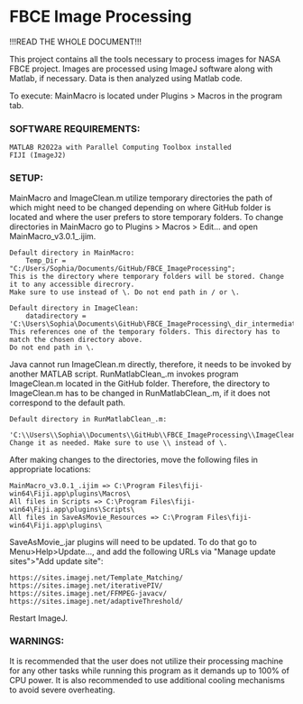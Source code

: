# FBCE Image Processing

!!!READ THE WHOLE DOCUMENT!!!

This project contains all the tools necessary to process images for NASA FBCE project. Images are processed using ImageJ software along with Matlab, if necessary. Data is then analyzed using Matlab code.

To execute: MainMacro is located under Plugins > Macros in the program tab.




### SOFTWARE REQUIREMENTS:

	MATLAB R2022a with Parallel Computing Toolbox installed
	FIJI (ImageJ2)




### SETUP:

MainMacro and ImageClean.m utilize temporary directories the path of which might need to be changed depending on where GitHub folder is located and where the user prefers to store temporary folders. To change directories in MainMacro go to Plugins > Macros > Edit... and open MainMacro_v3.0.1_.ijim.

    Default directory in MainMacro: 
        Temp_Dir = "C:/Users/Sophia/Documents/GitHub/FBCE_ImageProcessing";
    This is the directory where temporary folders will be stored. Change it to any accessible direcrory. 
    Make sure to use instead of \. Do not end path in / or \.

    Default directory in ImageClean:
        datadirectory = 'C:\Users\Sophia\Documents\GitHub\FBCE_ImageProcessing\_dir_intermediate_';
    This references one of the temporary folders. This directory has to match the chosen directory above. 
    Do not end path in \.


Java cannot run ImageClean.m directly, therefore, it needs to be invoked by another MATLAB script. RunMatlabClean_.m invokes program ImageClean.m located in the GitHub folder. Therefore, the directory to ImageClean.m has to be changed in RunMatlabClean_.m, if it does not correspond to the default path.

    Default directory in RunMatlabClean_.m:
        'C:\\Users\\Sophia\\Documents\\GitHub\\FBCE_ImageProcessing\\ImageClean.m'
    Change it as needed. Make sure to use \\ instead of \.

After making changes to the directories, move the following files in appropriate locations:

    MainMacro_v3.0.1_.ijim => C:\Program Files\fiji-win64\Fiji.app\plugins\Macros\
    All files in Scripts => C:\Program Files\fiji-win64\Fiji.app\plugins\Scripts\
    All files in SaveAsMovie_Resources => C:\Program Files\fiji-win64\Fiji.app\plugins\

SaveAsMovie_.jar plugins will need to be updated. To do that go to Menu>Help>Update..., and add the following URLs via "Manage update sites">"Add update site":

	https://sites.imagej.net/Template_Matching/
	https://sites.imagej.net/iterativePIV/
	https://sites.imagej.net/FFMPEG-javacv/
	https://sites.imagej.net/adaptiveThreshold/

Restart ImageJ.




### WARNINGS:

It is recommended that the user does not utilize their processing machine for any other tasks while running this program as it demands up to 100% of CPU power. It is also recommended to use additional cooling mechanisms to avoid severe overheating.



